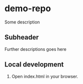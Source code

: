 # demo-repo

Some description

## Subheader
Further descriptions goes here

## Local development

1. Open index.html in your browser.